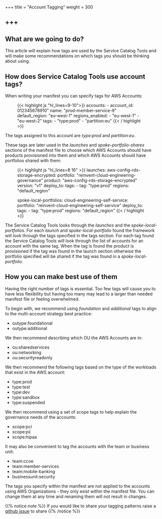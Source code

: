 +++
title = "Account Tagging"
weight = 300

+++
---

## What are we going to do?

This article will explain how tags are used by the Service Catalog Tools and will make some recommendations on which
tags you should be thinking about using.

## How does Service Catalog Tools use account tags?

When writing your manifest you can specify tags for AWS Accounts:

<figure>
  {{< highlight js "hl_lines=9-10">}}
accounts:
  - account_id: 012345678910"
    name: "prod-member-service-9"
    default_region: "eu-west-1"
    regions_enabled:
      - "eu-west-1"
      - "eu-west-2"
    tags:
      - "type:prod"
      - "partition:eu"
  {{< / highlight >}}
 </figure>
 
 The tags assigned to this account are *type:prod* and *partition:eu*.

These tags are later used in the *launches* and *spoke-portfolio-shares* sections of the manifest file to choose which 
AWS Accounts should have products provisioned into them and which AWS Accounts should have portfolios shared with them:

<figure>
  {{< highlight js "hl_lines=8 16" >}}
launches:
  aws-config-rds-storage-encrypted:
    portfolio: "reinvent-cloud-engineering-governance"
    product: "aws-config-rds-storage-encrypted"
    version: "v1"
    deploy_to:
      tags:
        - tag: "type:prod"
          regions: "default_region"

spoke-local-portfolios:
  cloud-engineering-self-service:
    portfolio: "reinvent-cloud-engineering-self-service"
    deploy_to:
      tags:
        - tag: "type:prod"
          regions: "default_region"
  {{< / highlight >}}
 </figure>          
 
The Service Catalog Tools looks through the *launches* and the *spoke-local-portfolios*.  For each *launch* and 
*spoke-local-portfolio* found the framework will look through the tags specified in the tags section.  For each tag found
the Service Catalog Tools will look through the list of accounts for an account with the same tag.  When the tag is found
the product is provisioned if the tag was found in the launch section otherwise the portfolio specified will be shared if
the tag was found in a *spoke-local-portfolio*.

## How you can make best use of them

Having the right number of tags is essential.  Too few tags will cause you to have less flexibility but having too many
may lead to a larger than needed manifest file or feeling overwhelmed.

To begin with, we recommend using *foundation* and *additional* tags to align to the multi-account strategy best practice:

- outype:foundational
- outype:additional

We then recommend describing which OU the AWS Accounts are in:

- ou:sharedservices
- ou:networking
- ou:securityreadonly

We then recommend the following tags based on the type of the workloads that exist in the AWS account:

- type:prod
- type:test
- type:dev
- type:sandbox
- type:suspended

We then recommend using a set of scope tags to help explain the governance needs of the accounts:

- scope:pci
- scope:pii
- scope:hipaa

It may also be convenient to tag the accounts with the team or business unit:

- team:ccoe 
- team:member-services 
- team:mobile-banking 
- businessunit:security 

The tags you specify within the manifest are not applied to the accounts using AWS Organizations - they only exist
within the manifest file.  You can change them at any time and renaming them will not result in changes.

{{% notice note %}}
If you would like to share your tagging patterns raise a [github issue](https://github.com/aws-samples/aws-service-catalog-tools-workshop/issues) to share
{{% /notice %}}
